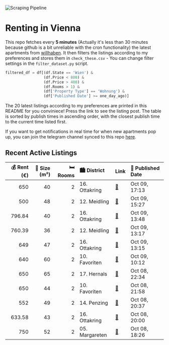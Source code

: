 ![Scraping Pipeline](https://github.com/AthomsG/renting-in-vienna/actions/workflows/run_pipeline.yml/badge.svg)


# Renting in Vienna

This repo fetches every **5 minutes** (Actually it's less than 30 minutes because github is a bit unreliable with the cron functionality) the latest apartments from [willhaben](https://www.willhaben.at/).
It then filters the listings according to my preferences and stores them in `check_these.csv` - You can change filter settings in the `filter_dataset.py` script.

```python
filtered_df = df[(df.State == 'Wien') & 
                 (df.Price < 800) &
                 (df.Price > 400) &
                 (df.Rooms > 1) &
                 (df['Property Type'] == 'Wohnung') &
                 (df['Published Date'] >= one_day_ago)]
```

The 20 latest listings according to my preferences are printed in this README for you conviniece! Press the link to see the listing post.
The table is sorted by publish times in ascending order, with the closest publish time to the current time listed first.

If you want to get notifications in real time for when new apartments pop up, you can join the telegram channel synced to this repo [here](https://t.me/+1HPAYOf5BSsyNTlk).

## Recent Active Listings

|   💰 Rent (€) |   📏 Size (m²) |   🛏️ Rooms | 🏙️ District    | Link                                                                                                                                                                                              | 📅 Published Date   |
|-------------:|--------------:|-----------:|:---------------|:--------------------------------------------------------------------------------------------------------------------------------------------------------------------------------------------------|:-------------------|
|       650    |            40 |          2 | 16. Ottakring  | [🔗](https://www.willhaben.at/iad/immobilien/d/mietwohnungen/wien/wien-1160-ottakring/gem%C3%BCtliche-2-zimmer-wohnung-n%C3%A4he-familienplatz-2124763420/)                                        | Oct 09, 17:13      |
|       500    |            48 |          2 | 12. Meidling   | [🔗](https://www.willhaben.at/iad/immobilien/d/mietwohnungen/wien/wien-1120-meidling/helle-gemeindewohnung-im-12.-bezirk-%28wohnticket%29-1564061280/)                                             | Oct 09, 15:27      |
|       796.84 |            40 |          2 | 16. Ottakring  | [🔗](https://www.willhaben.at/iad/immobilien/d/mietwohnungen/wien/wien-1160-ottakring/provisionsfrei:-wundersch%C3%B6nerr-40m%C2%B2-neubau-mit-einbauk%C3%BCche-u.-balkon---1160-wien-1584220400/) | Oct 09, 13:48      |
|       760.39 |            36 |          2 | 12. Meidling   | [🔗](https://www.willhaben.at/iad/immobilien/d/mietwohnungen/wien/wien-1120-meidling/erstbezug-nach-sanierung:-sch%C3%B6ne-2-zimmer-wohnung-nahe-meidling-bahnhof-1121833885/)                     | Oct 09, 13:17      |
|       649    |            47 |          2 | 16. Ottakring  | [🔗](https://www.willhaben.at/iad/immobilien/d/mietwohnungen/wien/wien-1160-ottakring/termine-bitte-online-buchen-%28link-steht-im-text%29-1066753279/)                                            | Oct 09, 13:15      |
|       640    |            60 |          2 | 10. Favoriten  | [🔗](https://www.willhaben.at/iad/immobilien/d/mietwohnungen/wien/wien-1100-favoriten/nachmieter-gesucht-1100-wien---2-zimmer-gemeindewohnung-1856699572/)                                         | Oct 09, 10:12      |
|       650    |            65 |          2 | 17. Hernals    | [🔗](https://www.willhaben.at/iad/immobilien/d/mietwohnungen/wien/wien-1170-hernals/2-zimmer-wohnung-in-ruhiger-lage-ab-sofort-verf%C3%BCgbar-977246228/)                                          | Oct 08, 22:34      |
|       650    |            44 |          2 | 10. Favoriten  | [🔗](https://www.willhaben.at/iad/immobilien/d/mietwohnungen/wien/wien-1100-favoriten/private-zwei-zimmer-wohnung-%28geeignet-f%C3%BCr-zwei-personen%29-in-ruhiger-lage-1773622717/)               | Oct 08, 21:58      |
|       552    |            49 |          2 | 14. Penzing    | [🔗](https://www.willhaben.at/iad/immobilien/d/mietwohnungen/wien/wien-1140-penzing/nachmieter-gemeindewohnung-1761149382/)                                                                        | Oct 08, 20:37      |
|       633.58 |            43 |          2 | 16. Ottakring  | [🔗](https://www.willhaben.at/iad/immobilien/d/mietwohnungen/wien/wien-1160-ottakring/anfragestopp---2-zimmer-wohnung-direkt-bei-der-u3-ottakring-1641059060/)                                     | Oct 08, 20:00      |
|       750    |            52 |          2 | 05. Margareten | [🔗](https://www.willhaben.at/iad/immobilien/d/mietwohnungen/wien/wien-1050-margareten/2-zimmer-wohnung-zu-vermieten-anfragestopp%21-1053916810/)                                                  | Oct 08, 18:26      |
